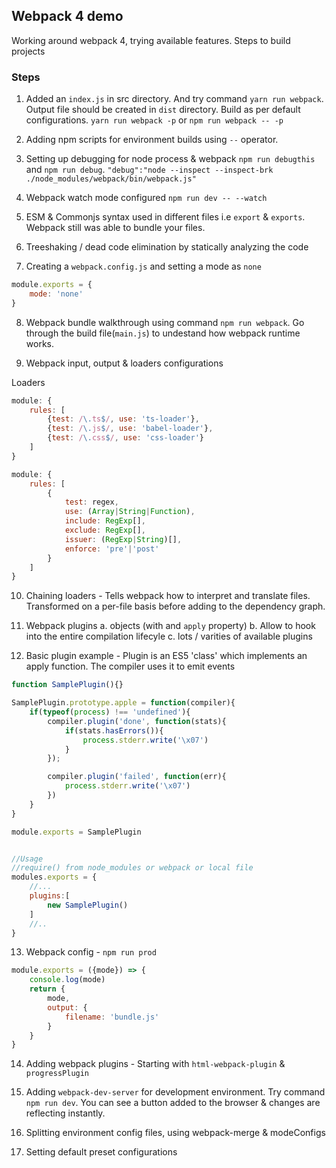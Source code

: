 ## Webpack 4 demo
Working around webpack 4, trying available features. Steps to build projects

### Steps

1. Added an `index.js` in src directory. And try command `yarn run webpack`. Output file should be created in `dist` directory. Build as per default configurations. `yarn run webpack -p` or `npm run webpack -- -p`

2. Adding npm scripts for environment builds using `--` operator.

3. Setting up debugging for node process & webpack `npm run debugthis` and `npm run debug`. `"debug":"node --inspect --inspect-brk ./node_modules/webpack/bin/webpack.js"`

4. Webpack watch mode configured `npm run dev -- --watch`

5. ESM & Commonjs syntax used in different files i.e `export` & `exports`. Webpack still was able to bundle your files. 

6. Treeshaking / dead code elimination by statically analyzing the code

7. Creating a `webpack.config.js` and setting a mode as `none`

```js
module.exports = {
	mode: 'none'
}
```

8. Webpack bundle walkthrough using command `npm run webpack`. Go through the build file(`main.js`) to undestand how webpack runtime works.

9. Webpack input, output & loaders configurations

Loaders
```js
module: {
	rules: [
		{test: /\.ts$/, use: 'ts-loader'},
		{test: /\.js$/, use: 'babel-loader'},
		{test: /\.css$/, use: 'css-loader'}
	]
}
```

```js
module: {
	rules: [
		{
			test: regex,
			use: (Array|String|Function),
			include: RegExp[],
			exclude: RegExp[],
			issuer: (RegExp|String)[],
			enforce: 'pre'|'post'
		}
	]
}
```

10. Chaining loaders - Tells webpack how to interpret and translate files. Transformed on a per-file basis before adding to the dependency graph.

11. Webpack plugins 
 a. objects (with and `apply` property)
 b. Allow to hook into the entire compilation lifecyle
 c. lots / varities of available plugins

12. Basic plugin example - Plugin is an ES5 'class' which implements an apply function. The compiler uses it to emit events

```js
function SamplePlugin(){}

SamplePlugin.prototype.apple = function(compiler){
	if(typeof(process) !== 'undefined'){
		compiler.plugin('done', function(stats){
			if(stats.hasErrors()){
				process.stderr.write('\x07')
			}
		});

		compiler.plugin('failed', function(err){
			process.stderr.write('\x07')
		})
	}
}

module.exports = SamplePlugin


//Usage
//require() from node_modules or webpack or local file
modules.exports = {
	//...
	plugins:[
		new SamplePlugin()
	]
	//..
}
```

13. Webpack config - `npm run prod`

```js
module.exports = ({mode}) => {
	console.log(mode)
	return {
		mode,
		output: {
			filename: 'bundle.js'
		}	
	}
}
```

14. Adding webpack plugins - Starting with `html-webpack-plugin` & `progressPlugin`

15. Adding `webpack-dev-server` for development environment. Try command `npm run dev`. You can see a button added to the browser & changes are reflecting instantly.

16. Splitting environment config files, using webpack-merge & modeConfigs

17. Setting default preset configurations

